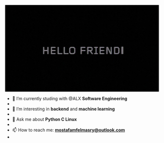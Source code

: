 <img align="center" src="header.jpg" alt="header" height="70%"/>

- 🔭 I’m currently studing with @ALX **Software Engineering**
- 
- 🌱 I’m interesting in **backend** and **machine learning**
- 
- 💬 Ask me about **Python C Linux**
- 
- 📫 How to reach me: **mostafamfelmasry@outlook.com**
-
